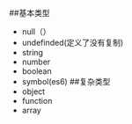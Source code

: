 ##基本类型
- null（）
- undefinded(定义了没有复制)
- string
- number
- boolean
- symbol(es6)
##复杂类型
- object
- function
- array